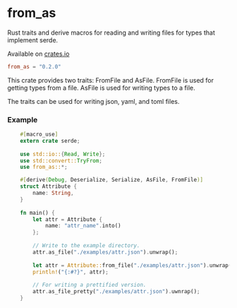 # from_as
Rust traits and derive macros for reading and writing files for types that implement serde.

Available on [crates.io](https://crates.io/crates/from_as)

```toml
from_as = "0.2.0"
```

This crate provides two traits: FromFile and AsFile. FromFile is used for getting
types from a file. AsFile is used for writing types to a file.

The traits can be used for writing json, yaml, and toml files. 

### Example

```rust
    #[macro_use]
    extern crate serde;
    
    use std::io::{Read, Write};
    use std::convert::TryFrom;
    use from_as::*;

    #[derive(Debug, Deserialize, Serialize, AsFile, FromFile)]
    struct Attribute {
        name: String,
    }
    
    fn main() {
        let attr = Attribute { 
            name: "attr_name".into()
        };
        
        // Write to the example directory.
        attr.as_file("./examples/attr.json").unwrap();
        
        let attr = Attribute::from_file("./examples/attr.json").unwrap();
        println!("{:#?}", attr);
        
        // For writing a prettified version.
        attr.as_file_pretty("./examples/attr.json").uwnrap();
    }
```
